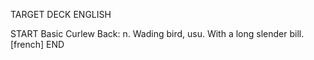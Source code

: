 TARGET DECK
ENGLISH

START
Basic
Curlew
Back: n. Wading bird, usu. With a long slender bill. [french]
END
